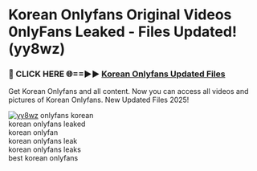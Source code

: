 # Korean Onlyfans Original Videos 0nlyFans Leaked - Files Updated! (yy8wz)

<h3>🔴 CLICK HERE 🌐==►► <a href="https://tinyurl.com/3hn5wdd3" rel="nofollow">Korean Onlyfans Updated Files</a></h3>

Get Korean Onlyfans and all content. Now you can access all videos and pictures of Korean Onlyfans. New Updated Files 2025!

[![yy8wz](https://i.imgur.com/4HnBqBT.gif)](https://tinyurl.com/3hn5wdd3)
onlyfans korean<br>
korean onlyfans leaked<br>
korean onlyfan<br>
korean onlyfans leak<br>
korean onlyfans leaks<br>
best korean onlyfans